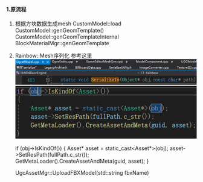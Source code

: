 #### 1.原流程
1. 根据方块数据生成mesh
    CustomModel::load
    CustomModel::genGeomTemplate()
    CustomModel::genGeomTemplateInternal
    BlockMaterialMgr::genGeomTemplate

2. Rainbow::Mesh序列化
   参考这里  
   ![](./Source/Image/2024-10-30-17-52-03.png)  
   ![](./Source/Image/2024-10-30-17-52-39.png)  

    if (obj->IsKindOf<Asset>())
    {
        Asset* asset = static_cast<Asset*>(obj);
        asset->SetResPath(fullPath.c_str());
        GetMetaLoader().CreateAssetAndMeta(guid, asset);
    }

    UgcAssetMgr::UploadFBXModel(std::string fbxName)
